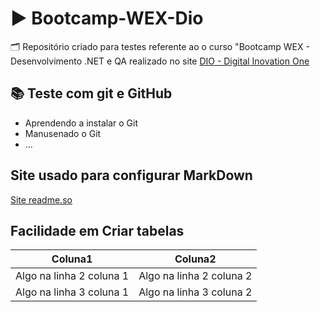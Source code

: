# ▶️ Bootcamp-WEX-Dio 

🗂️ Repositório criado para testes referente ao o curso  "Bootcamp WEX - Desenvolvimento .NET e QA realizado no site [DIO - Digital Inovation One](https://www.dio.me)

## 📚 Teste com git e GitHub
- Aprendendo a instalar o Git
- Manusenado o Git
- ...

## Site usado para configurar MarkDown
[Site readme.so](https://readme.so)

## Facilidade em Criar tabelas

|Coluna1|Coluna2|
|------|------|
|Algo na linha 2 coluna 1|Algo na linha 2 coluna 2|
|Algo na linha 3 coluna 1|Algo na linha 3 coluna 2|





